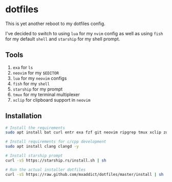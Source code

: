 # dotfiles

This is yet another reboot to my dotfiles config.

I've decided to switch to using `lua` for my `nvim` config as well as using `fish` for my default `shell` and `starship` for my shell prompt.

## Tools
1. `exa` for `ls`
2. `neovim` for my `$EDITOR`
3. `lua` for my `neovim` configs
4. `fish` for my `shell`
5. `starship` for my prompt
6. `tmux` for my terminal multiplexer
7. `xclip` for clipboard support in `neovim`

## Installation
```sh
# Install the requirements
sudo apt install bat curl entr exa fzf git neovim ripgrep tmux xclip zoxide -y

# Install requirements for c/cpp development
sudo apt install clang clangd -y

# Install starship prompt
curl -sS https://starship.rs/install.sh | sh

# Run the actual installer dotfiles
curl -sS https://raw.github.com/mxaddict/dotfiles/master/install | sh
```
